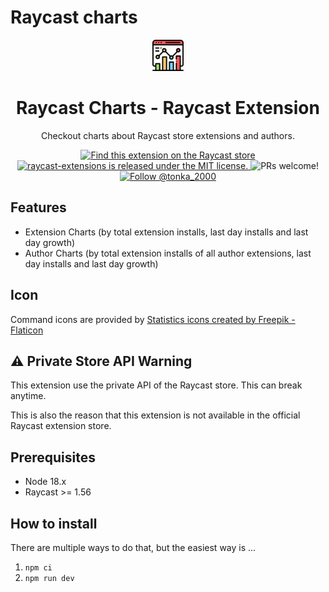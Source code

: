 # Raycast charts

<div align="center">
  <img
    src="https://github.com/tonka3000/raycast-charts-extension/blob/main/assets/analytics.png?raw=true"
    width="50"
  />

  <h1>
    Raycast Charts - Raycast Extension
  </h1>

Checkout charts about Raycast store extensions and authors.

  <p>
    <a href="https://www.raycast.com/tonka3000/raycast-charts">
      <img src="https://img.shields.io/badge/Raycast-store-red.svg"
        alt="Find this extension on the Raycast store"
      />
    </a>
    <a
      href="https://github.com/tonka3000/raycast-charts-extension/blob/master/LICENSE"
    >
      <img
        src="https://img.shields.io/badge/license-MIT-blue.svg"
        alt="raycast-extensions is released under the MIT license."
      />
    </a>
    <img
      src="https://img.shields.io/badge/PRs-welcome-brightgreen.svg"
      alt="PRs welcome!"
    />
    <a href="https://twitter.com/intent/follow?screen_name=tonka_2000">
      <img
        src="https://img.shields.io/twitter/follow/tonka_2000.svg?label=Follow%20@tonka_2000"
        alt="Follow @tonka_2000"
      />
    </a>
  </p>
</div>

## Features

- Extension Charts (by total extension installs, last day installs and last day growth)
- Author Charts (by total extension installs of all author extensions, last day installs and last day growth)

## Icon
Command icons are provided by <a href="https://www.flaticon.com/free-icons/statistics" title="statistics icons">Statistics icons created by Freepik - Flaticon</a>

## ⚠️ Private Store API Warning
This extension use the private API of the Raycast store. This can break anytime.

This is also the reason that this extension is not available in the official Raycast extension store.

## Prerequisites
- Node 18.x
- Raycast >= 1.56

## How to install
There are multiple ways to do that, but the easiest way is ...

1. `npm ci`
2. `npm run dev`

